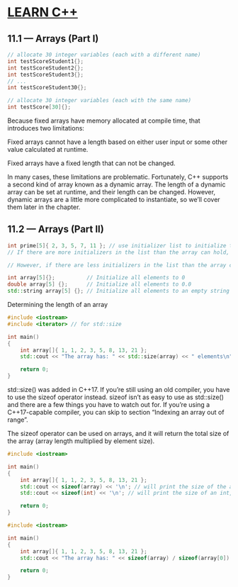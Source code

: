 # [LEARN C++](https://www.learncpp.com/)

## 11.1 — Arrays (Part I)
    
```cpp
// allocate 30 integer variables (each with a different name)
int testScoreStudent1{};
int testScoreStudent2{};
int testScoreStudent3{};
// ...
int testScoreStudent30{};

// allocate 30 integer variables (each with the same name)
int testScore[30]{};
```

Because fixed arrays have memory allocated at compile time, that introduces two limitations:

Fixed arrays cannot have a length based on either user input or some other value calculated at runtime.

Fixed arrays have a fixed length that can not be changed.

In many cases, these limitations are problematic. Fortunately, C++ supports a second kind of array known as a dynamic array. The length of a dynamic array can be set at runtime, and their length can be changed. However, dynamic arrays are a little more complicated to instantiate, so we’ll cover them later in the chapter.

## 11.2 — Arrays (Part II)

```cpp
int prime[5]{ 2, 3, 5, 7, 11 }; // use initializer list to initialize the fixed array
// If there are more initializers in the list than the array can hold, the compiler will generate an error.

// However, if there are less initializers in the list than the array can hold, the remaining elements are initialized to 0 (or whatever value 0 converts to for a non-integral fundamental type -- e.g. 0.0 for double). This is called zero initialization.

int array[5]{};          // Initialize all elements to 0
double array[5] {};      // Initialize all elements to 0.0
std::string array[5] {}; // Initialize all elements to an empty string
```

Determining the length of an array
```cpp
#include <iostream>
#include <iterator> // for std::size

int main()
{
    int array[]{ 1, 1, 2, 3, 5, 8, 13, 21 };
    std::cout << "The array has: " << std::size(array) << " elements\n";

    return 0;
}
```
std::size() was added in C++17. If you’re still using an old compiler, you have to use the sizeof operator instead. sizeof isn’t as easy to use as std::size() and there are a few things you have to watch out for. If you’re using a C++17-capable compiler, you can skip to section “Indexing an array out of range”.

The sizeof operator can be used on arrays, and it will return the total size of the array (array length multiplied by element size).


```cpp
#include <iostream>

int main()
{
    int array[]{ 1, 1, 2, 3, 5, 8, 13, 21 };
    std::cout << sizeof(array) << '\n'; // will print the size of the array multiplied by the size of an int, 32
    std::cout << sizeof(int) << '\n'; // will print the size of an int, 4

    return 0;
}
```
```cpp
#include <iostream>

int main()
{
    int array[]{ 1, 1, 2, 3, 5, 8, 13, 21 };
    std::cout << "The array has: " << sizeof(array) / sizeof(array[0]) << " elements\n";

    return 0;
}
```














































































